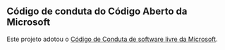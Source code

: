 ## <a name="microsoft-open-source-code-of-conduct"></a>Código de conduta do Código Aberto da Microsoft
Este projeto adotou o [Código de Conduta de software livre da Microsoft](https://opensource.microsoft.com/codeofconduct/).
